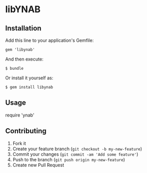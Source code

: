 # libYNAB

## Installation

Add this line to your application's Gemfile:

    gem 'libynab'

And then execute:

    $ bundle

Or install it yourself as:

    $ gem install libynab

## Usage

require 'ynab'

## Contributing

1. Fork it
2. Create your feature branch (`git checkout -b my-new-feature`)
3. Commit your changes (`git commit -am 'Add some feature'`)
4. Push to the branch (`git push origin my-new-feature`)
5. Create new Pull Request
